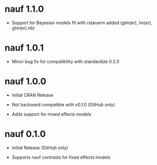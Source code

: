 # nauf 1.1.0

* Support for Bayesian models fit with rstanarm added (glm(er), lm(er), glm(er).nb)


# nauf 1.0.1

* Minor bug fix for compatibility with standardize 0.2.0


# nauf 1.0.0

* Initial CRAN Release

* Not backward compatible with v0.1.0 (GitHub only)

* Adds support for mixed effects models


# nauf 0.1.0

* Initial Release (GitHub only)

* Supports nauf contrasts for fixed effects models
